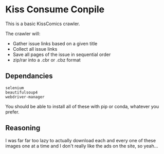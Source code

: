# Kiss Consume Conpile
This is a basic KissComics crawler.

The crawler will:
* Gather issue links based on a given title
* Collect all issue links
* Save all pages of the issue in sequential order
* zip/rar into a .cbr or .cbz format

## Dependancies
```
selenium
beautifulsoup4
webdriver-manager
```
You should be able to install all of these with pip or conda, whatever you prefer.

## Reasoning
I was far far too lazy to actually download each and every one of these images one at a time and I don't really like the ads on the site, so yeah...


